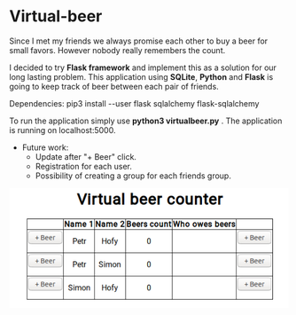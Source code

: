 # Virtual-beer

Since I met my friends we always promise each other to buy a beer for small favors. However nobody really remembers the count.

I decided to try **Flask framework** and implement this as a solution for our long lasting problem. This application using **SQLite**, **Python** and **Flask** is going to keep track of beer between each pair of friends.

Dependencies:  pip3 install --user flask sqlalchemy flask-sqlalchemy

To run the application simply use **python3 virtualbeer.py** . The application is running on localhost:5000.


* Future work:
  * Update after "+ Beer" click.
  * Registration for each user.
  * Possibility of creating a group for each friends group.


![Visualization of our FB chat](https://raw.githubusercontent.com/KSonny4/Virtual-beer/master/demo.png)
